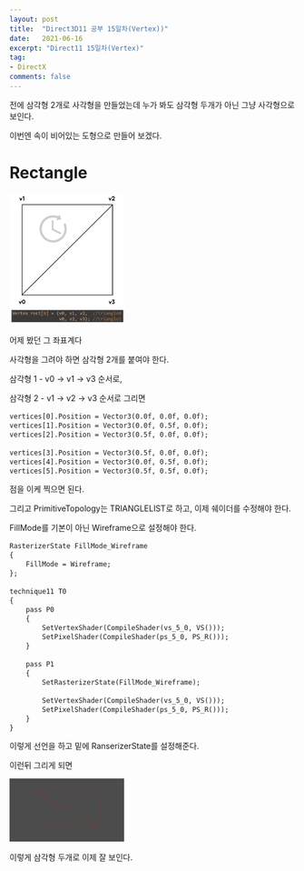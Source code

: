 ```yaml
---
layout: post
title:  "Direct3D11 공부 15일차(Vertex))"
date:   2021-06-16
excerpt: "Direct11 15일차(Vertex)"
tag:
- DirectX
comments: false
---
```


전에 삼각형 2개로 사각형을 만들었는데 누가 봐도 삼각형 두개가 아닌 그냥 사각형으로 보인다.

이번엔 속이 비어있는 도형으로 만들어 보겠다.

# Rectangle

<img src = "../assets/img/project/d3dx/day15/order.PNG" width="40%">

어제 봤던 그 좌표계다

사각형을 그려야 하면 삼각형 2개를 붙여야 한다.

삼각형 1 - v0 -> v1 -> v3 순서로,

삼각형 2 - v1 -> v2 -> v3 순서로 그리면

```
vertices[0].Position = Vector3(0.0f, 0.0f, 0.0f);
vertices[1].Position = Vector3(0.0f, 0.5f, 0.0f);
vertices[2].Position = Vector3(0.5f, 0.0f, 0.0f);

vertices[3].Position = Vector3(0.5f, 0.0f, 0.0f);
vertices[4].Position = Vector3(0.0f, 0.5f, 0.0f);
vertices[5].Position = Vector3(0.5f, 0.5f, 0.0f);
```
점을 이케 찍으면 된다.

그리고 PrimitiveTopology는 TRIANGLELIST로 하고, 이제 쉐이더를 수정해야 한다.

FillMode를 기본이 아닌 Wireframe으로 설정해야 한다.

```
RasterizerState FillMode_Wireframe
{
    FillMode = Wireframe;
};

technique11 T0
{
	pass P0
	{
		SetVertexShader(CompileShader(vs_5_0, VS()));
        SetPixelShader(CompileShader(ps_5_0, PS_R()));
    }

    pass P1
    {
        SetRasterizerState(FillMode_Wireframe);

        SetVertexShader(CompileShader(vs_5_0, VS()));
        SetPixelShader(CompileShader(ps_5_0, PS_R()));
    }
}
```
이렇게 선언을 하고 밑에 RanserizerState를 설정해준다.

이런뒤 그리게 되면

<img src = "../assets/img/project/d3dx/day15/wire.PNG" width="40%">

이렇게 삼각형 두개로 이제 잘 보인다.
